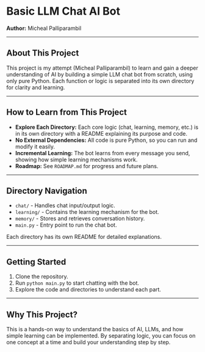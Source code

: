 # Basic LLM Chat AI Bot

**Author:** Micheal Palliparambil

---

## About This Project

This project is my attempt (Micheal Palliparambil) to learn and gain a deeper understanding of AI by building a simple LLM chat bot from scratch, using only pure Python. Each function or logic is separated into its own directory for clarity and learning.

---

## How to Learn from This Project

- **Explore Each Directory:** Each core logic (chat, learning, memory, etc.) is in its own directory with a README explaining its purpose and code.
- **No External Dependencies:** All code is pure Python, so you can run and modify it easily.
- **Incremental Learning:** The bot learns from every message you send, showing how simple learning mechanisms work.
- **Roadmap:** See `ROADMAP.md` for progress and future plans.

---

## Directory Navigation

- `chat/` - Handles chat input/output logic.
- `learning/` - Contains the learning mechanism for the bot.
- `memory/` - Stores and retrieves conversation history.
- `main.py` - Entry point to run the chat bot.

Each directory has its own README for detailed explanations.

---

## Getting Started

1. Clone the repository.
2. Run `python main.py` to start chatting with the bot.
3. Explore the code and directories to understand each part.

---

## Why This Project?

This is a hands-on way to understand the basics of AI, LLMs, and how simple learning can be implemented. By separating logic, you can focus on one concept at a time and build your understanding step by step.
